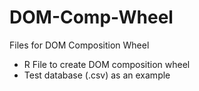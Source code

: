 # DOM-Comp-Wheel
Files for DOM Composition Wheel
- R File to create DOM composition wheel
- Test database (.csv) as an example
